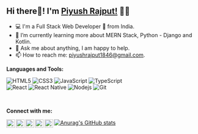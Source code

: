 ## Hi there👋! I'm [Piyush Rajput!](https://rajputpiyush.com) 🙋‍♂️

- 💻 I'm a Full Stack Web Developer 🚀 from India.
- 🌱 I’m currently learning more about MERN Stack, Python - Django and Kotlin.
- 💬 Ask me about anything, I am happy to help.
- 📫 How to reach me: piyushrajput1846@gmail.com.

**Languages and Tools:**

![HTML5](https://img.shields.io/badge/-HTML5-E34F26?style=flat-square&logo=html5&logoColor=white)
![CSS3](https://img.shields.io/badge/-CSS3-549FDE?style=flat-square&logo=css3&logoColor=white)
![JavaScript](https://img.shields.io/badge/-JavaScript-F7B93E?style=flat-square&logo=javascript&logoColor=fff)
![TypeScript](https://img.shields.io/badge/-TypeScript-0077C6?style=flat-square&logo=typescript&logoColor=fff)
<br>
![React](https://img.shields.io/badge/-React.js-45b8d8?style=flat-square&logo=react&logoColor=white)
![React Native](https://img.shields.io/badge/-React%20Native-45b8d8?style=flat-square&logo=react&logoColor=white)
![Nodejs](https://img.shields.io/badge/-Node.js-43853d?style=flat-square&logo=Node.js&logoColor=white)
![Git](https://img.shields.io/badge/-Git-F05032?style=flat-square&logo=git&logoColor=white)

<br>

**Connect with me:**

<a href="https://twitter.com/imPiyushrRajput">
  <img align="left" alt="Piyush's Twitter" width="22px" src="https://cdn.jsdelivr.net/npm/simple-icons@v3/icons/twitter.svg" />
</a>
<a href="https://linkedin.com/in/imPiyushrRajput">
  <img align="left" alt="Piyush's Linkdein" width="22px" src="https://cdn.jsdelivr.net/npm/simple-icons@v3/icons/linkedin.svg" />
</a>
<a href="https://github.com/imPiyushrRajput">
  <img align="left" alt="Piyush's Github" width="22px" src="https://cdn.jsdelivr.net/npm/simple-icons@v3/icons/github.svg" />
</a>
<a href="https://instagram.com/imPiyushrRajput" target="_blank">
  <img align="left" alt="Pawan'sPiyush's Instagram" width="22px" src="https://cdn.jsdelivr.net/npm/simple-icons@v3/icons/instagram.svg" />
</a>
<a href="https://www.facebook.com/imPiyushrRajput">
  <img align="left" alt="Piyush's Facebook" width="22px" src="https://cdn.jsdelivr.net/npm/simple-icons@v3/icons/facebook.svg" />
</a>

[![Anurag's GitHub stats](https://github-readme-stats.vercel.app/api?username=imPiyushrRajput)](https://github.com/anuraghazra/github-readme-stats)

